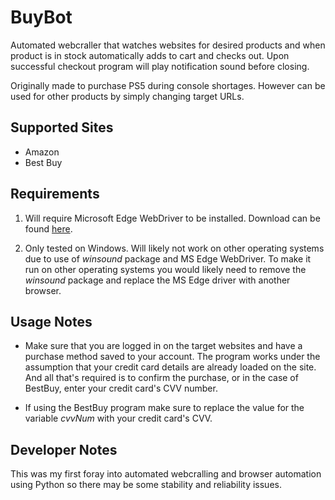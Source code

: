 # BuyBot
Automated webcraller that watches websites for desired products and when product is in stock automatically adds to cart and checks out. Upon successful checkout program will play notification sound before closing.

Originally made to purchase PS5 during console shortages. However can be used for other products by simply changing target URLs.

## Supported Sites
- Amazon
- Best Buy

## Requirements
1. Will require Microsoft Edge WebDriver to be installed. Download can be found [here](https://developer.microsoft.com/en-us/microsoft-edge/tools/webdriver/).

2. Only tested on Windows. Will likely not work on other operating systems due to use of *winsound* package and MS Edge WebDriver. To make it run on other operating systems you would likely need to remove the *winsound* package and replace the MS Edge driver with another browser.

## Usage Notes
- Make sure that you are logged in on the target websites and have a purchase method saved to your account. The program works under the assumption that your credit card details are already loaded on the site. And all that's required is to confirm the purchase, or in the case of BestBuy, enter your credit card's CVV number.

- If using the BestBuy program make sure to replace the value for the variable *cvvNum* with your credit card's CVV.

## Developer Notes
This was my first foray into automated webcralling and browser automation using Python so there may be some stability and reliability issues.
